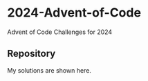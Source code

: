 # 2024-Advent-of-Code
Advent of Code Challenges for 2024

## Repository

My solutions are shown here.
